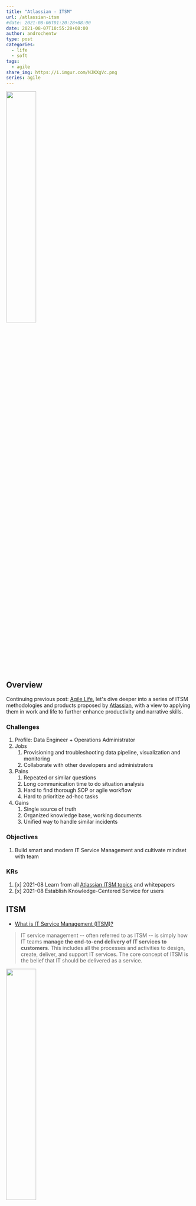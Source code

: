```yaml
---
title: "Atlassian - ITSM"
url: /atlassian-itsm
#date: 2021-08-06T01:20:28+08:00
date: 2021-08-07T10:55:28+08:00
author: androchentw
type: post
categories:
  - life
  - soft
tags: 
  - agile
share_img: https://i.imgur.com/NJKXgVc.png
series: agile
---
```


<img style="width:40%;" src="https://i.imgur.com/NJKXgVc.png">

## Overview

Continuing previous post: [Agile Life](https://blog.androchen.tw/2021-agile-life/), let's dive deeper into a series of ITSM methodologies and products proposed by [Atlassian](https://www.atlassian.com/itsm), with a view to applying them in work and life to further enhance productivity and narrative skills.

### Challenges

1. Profile: Data Engineer + Operations Administrator
2. Jobs
   1. Provisioning and troubleshooting data pipeline, visualization and monitoring
   2. Collaborate with other developers and administrators
3. Pains
   1. Repeated or similar questions
   2. Long communication time to do situation analysis
   3. Hard to find thorough SOP or agile workflow
   4. Hard to prioritize ad-hoc tasks
4. Gains
   1. Single source of truth
   2. Organized knowledge base, working documents
   3. Unified way to handle similar incidents
   

### Objectives

1. Build smart and modern IT Service Management and cultivate mindset with team

### KRs

1. [x] 2021-08 Learn from all [Atlassian ITSM topics](https://www.atlassian.com/itsm) and whitepapers
2. [x] 2021-08 Establish Knowledge-Centered Service for users

<!--more-->

## ITSM 

* [What is IT Service Management (ITSM)?](https://www.atlassian.com/itsm)

> IT service management -- often referred to as ITSM -- is simply how IT teams **manage the end-to-end delivery of IT services to customers**. This includes all the processes and activities to design, create, deliver, and support IT services. 
> The core concept of ITSM is the belief that IT should be delivered as a service.

<img style="width:40%;" src="https://wac-cdn.atlassian.com/dam/jcr:f313f3ad-dcae-43cd-83a3-feb8db0abaa0/IT%20teams.png?cdnVersion=1746">

### Core

1. Team First
   1. [team playbook](https://www.atlassian.com/team-playbook). 
   2. Rather than answering to rules imposed by a tiered reporting structure or rigid process, IT teams can make informed decisions about things like adopting SLAs and which software to implement. Because **IT teams enable productivity and digital transformation**, strong IT teams are critical to strong organizations. 
2. Then Practice
   1. Successful IT teams build their approach from frameworks like **ITIL (the Information Technology Infrastructure Library)**, but are careful to think about how to adapt processes that will resonate with their customers.
3. Finally Technology
   1. It empowers end-users and automates mundane work, so **everyone gets more time to focus on what matters most to them**.


### ITSM vs ITIL vs DevOps

<img style="width:80%;" src="https://valueinsights.ch/wp-content/uploads/2020/06/The-ITIL-4-Big-Picture_v1.0.png">

* [The ITIL 4 Big Picture](https://valueinsights.ch/the-itil-4-big-picture/)

* [淺談 ITIL 4 與服務管理實踐](https://www.gss.com.tw/blog/itil4)
  1. Four dimensions model
     1. Organizations & people
     2. Information & technology
     3. Partners & suppliers
     4. Value streams & processes
  2. SVS：Service Value System
     1. Opportunity / Demand => Value
     2. Guiding Principles
     3. Governance
     4. SVC: Service Value Chain
     5. Practices
     6. Continual Improvement
  3. SVC: Service Value Chain
     1. [Value Stream](https://www.scaledagileframework.com/value-streams/)
     2. [9 Essential Value Stream Mapping Templates to Immediately Discover Flows in Your Processes](https://creately.com/blog/examples/value-stream-mapping-templates/)

<img style="width:80%;" src="https://www.scaledagileframework.com/wp-content/uploads/2020/03/Value-Streams_F03_WEB-new.png">

* DevOps promised benefits include
  1. Increased trust
  2. Faster software releases
  3. An ability to solve critical issues quickly
  4. Better management of unplanned work.

* DevOps is much more than just automated development, and promotes the importance of collaboration and a blame-free culture.

* The importance of ITSM (Common benefits)
  * Aligning IT teams with business priorities tracked through success metrics.
  * Improving request coordination for more efficient service.
  * Promoting customer-centricity with self-service and better processes.
  * Responding more quickly to major incidents, and preventing future ones.

* ITSM Processes / Practices
  1. [Service request management](#service-request-management) is a **repeatable procedure** for handling the wide variety of customer service requests.
  2. [Knowledge management](#knowledge-management) is the process of creating, sharing, using, and **managing the knowledge** and information of an organization.
  3. IT asset management (also known as ITAM) is the process of ensuring an organization’s **assets are accounted for**, deployed, maintained, upgraded, and disposed of when the time comes.
  4. [Incident management](#incident-management) is the process to **respond to an unplanned event** or service interruption and restore the service to its operational state.
  5. [Problem management](#problem-management) is the process of **identifying and managing the causes** of incidents on an IT service.
  6. [Change management](#change-management) ensures **standard procedures are used for efficient and prompt handling of all changes** to IT infrastructure.


## Service Request Management

<img style="width:40%;" src="https://wac-cdn.atlassian.com/dam/jcr:cb4f6608-7a1f-44ce-b4bf-1afef2e614d5/service%20request%20priorities.png?cdnVersion=1746" title="Atlassian - Service Request Managament Priorities">
<br />
<img style="width:40%;" src="https://wac-cdn.atlassian.com/dam/jcr:b494279c-f2f0-42c6-b665-2bdbf435cba0/service-request-flow%20.png?cdnVersion=1746" title="Atlassian - service request fulfillment process">

* [What is a service request?](https://www.atlassian.com/itsm/service-request-management)
* [IT Metrics: 4 best practices for success](https://www.atlassian.com/itsm/service-request-management/it-metrics-and-reporting)
* [How to run IT support the DevOps way](https://www.atlassian.com/itsm/service-request-management/how-to-run-it-support-devops-way)

* smart support workflow 
  * [Are your support services as SMART as they could be?](https://blogs.servicenow.com/2019/smart-support-services.html)
  * [Create a Help Desk Workflow Streamline Your Support Process](https://www.happyfox.com/help-desk-work-flow/)
* [Opsgenie](https://www.atlassian.com/software/opsgenie)



## Knowledge Management

<img style="width:40%;" src="https://wac-cdn.atlassian.com/dam/jcr:942dab82-b26c-440b-bd58-f0dfb3355168/Knowledge%20management%20cycle.png?cdnVersion=1738" title="Atlassian - Knowledge Management">
<br />
<img style="width:40%;" src="https://wac-cdn.atlassian.com/dam/jcr:39e1e686-ab57-42d3-ada9-cfeb117607d9/Knowledge%20base%20ways.png?cdnVersion=1735" title="Atlassian - KM Benefit">

* [Best Practices](https://www.atlassian.com/itsm/knowledge-management)
  1. Aggregate your team’s knowledge in a single repository or system.
  2. Increase **transparency** with open and shared information.
  3. **Make work visible** with a [project poster](https://www.atlassian.com/team-playbook/plays/project-poster).
  4. Focus on **brief** articles or answers.

* [Benefits of a knowledge base](https://www.atlassian.com/itsm/knowledge-management/what-is-a-knowledge-base)
  1. More consistent service.
  2. Higher resolution rates at first contact.
  3. Lower training costs.


### KCS - Knowledge-Centered Service

<img style="width:80%;" src="https://raw.githubusercontent.com/androchentw/diagrams/main/2021-08-07%20KCS%20UML.svg" title="KCS Flowchart">

* [What is knowledge-centered service (KCS)?](https://www.atlassian.com/itsm/knowledge-management/kcs)
* Benefits
  1. Numbers
     1. 30 – 50% increase in first-contact resolution
     2. 70% faster time-to-proficiency for new analysts  
     3. 20 – 40% improvement in employee satisfaction
     4. 10% fewer reported issues/support requests
     5. 50 – 60% of KCS adopters also improved time to resolution
  2. Less problem-solving from scratch frees up time
  3. More consistent customer experiences mean happier stakeholders
  4. KCS creates continuous improvement
  5. Good documentation enables true self-service
* Challenges
  1. Teams often experience cultural challenges that make it hard to shift out of [what expert David Kay calls](https://www.dbkay.com/culture/what-does-a-bad-knowledge-sharing-culture-look-like-2) “an obsession with the urgent and tactical.”
  2. IT managers get too busy fighting fires using current processes (ineffective as they may be) to focus on doing something more strategic.
* How does KCS work?
  1. Capture knowledge
  2. Structure knowledge
  3. Reuse knowledge
  4. Improve knowledge
  5. Use knowledge to see the big picture 
* [KCS v6](https://www.serviceinnovation.org/faq-about-kcs/)

### Tips

* [Team Playbook](https://www.atlassian.com/team-playbook)
  * [Elevator Pitch](https://blog.androchen.tw/elevator-pitch/)
  * [OKRs](https://www.atlassian.com/team-playbook/plays/okrs)
  * [Prioritize, as a team](https://www.atlassian.com/team-playbook/plays/prioritize-tasks-how-to)
  * [Roles and Responsibilities](https://www.atlassian.com/team-playbook/plays/roles-and-responsibilities)
  * [Retrospective](https://www.atlassian.com/team-playbook/plays/retrospective)
  * [Learning Circle](https://www.atlassian.com/team-playbook/plays/learning-circle)
* [5 tips](https://www.atlassian.com/blog/archives/5_tips_for_building_a_knowledge_base_with_confluence)


## Incident Management

* [What is incident management?](https://www.atlassian.com/itsm/incident-management)


## Problem Managment

* [What is problem management?](https://www.atlassian.com/itsm/problem-management)


## Change Management

* [The evolution of IT change management](https://www.atlassian.com/itsm/change-management)


## ITIL

* [A guide to ITIL and its place in modern ITSM](https://www.atlassian.com/itsm/itil)



## Murmur

* 2021-08-07 knowing is one thing, doing is another. Recently I just realize deeply how important these precise definition is, as I'm working on advocating these "well-known" knowledge and really implements these concepts into my work and team collaboration.

